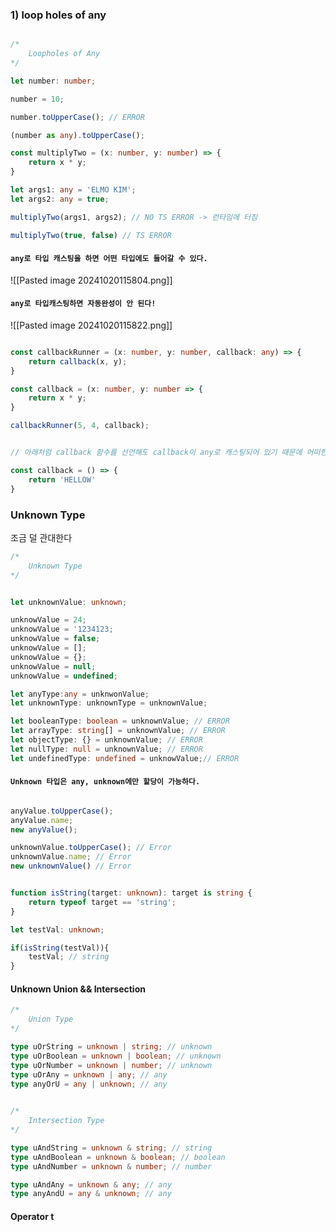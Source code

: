 


### 1) loop holes of any

```ts

/*
	Loopholes of Any
*/

let number: number;

number = 10;

number.toUpperCase(); // ERROR

(number as any).toUpperCase();

const multiplyTwo = (x: number, y: number) => {
	return x * y; 
}

let args1: any = 'ELMO KIM';
let args2: any = true;

multiplyTwo(args1, args2); // NO TS ERROR -> 런타임에 터짐

multiplyTwo(true, false) // TS ERROR

```

#### `any로 타입 캐스팅을 하면 어떤 타입에도 들어갈 수 있다.`


![[Pasted image 20241020115804.png]]

#### `any로 타입캐스팅하면 자동완성이 안 된다!`

![[Pasted image 20241020115822.png]]


```ts

const callbackRunner = (x: number, y: number, callback: any) => {
	return callback(x, y);
}

const callback = (x: number, y: number => {
	return x * y;
}

callbackRunner(5, 4, callback);

```


```ts

// 아래처럼 callback 함수를 선언해도 callback이 any로 캐스팅되어 있기 때문에 어떠한 에러도 발견할 수 없다.

const callback = () => {
	return 'HELLOW'
}

```

### Unknown Type

조금 덜 관대한다

```ts
/*
	Unknown Type
*/


let unknownValue: unknown;

unknowValue = 24;
unknowValue = '1234123;
unknowValue = false;
unknowValue = [];
unknowValue = {};
unknowValue = null;
unknowValue = undefined;

let anyType:any = unknwonValue;
let unknownType: unknownType = unknownValue;

let booleanType: boolean = unknownValue; // ERROR
let arrayType: string[] = unknownValue; // ERROR
let objectType: {} = unknownValue; // ERROR
let nullType: null = unknownValue; // ERROR
let undefinedType: undefined = unknowValue;// ERROR

```

#### `Unknown 타입은 any, unknown에만 할당이 가능하다.`

```ts

anyValue.toUpperCase();
anyValue.name;
new anyValue();

unknownValue.toUpperCase(); // Error
unknownValue.name; // Error
new unknownValue() // Error

```


```ts

function isString(target: unknown): target is string {
	return typeof target == 'string';
}

let testVal: unknown;

if(isString(testVal)){
	testVal; // string
}

```

#### Unknown Union && Intersection

```ts
/*
	Union Type
*/

type uOrString = unknown | string; // unknown
type uOrBoolean = unknown | boolean; // unknown
type uOrNumber = unknown | number; // unknown
type uOrAny = unknown | any; // any
type anyOrU = any | unknown; // any
 
```

```ts
/*
	Intersection Type
*/

type uAndString = unknown & string; // string
type uAndBoolean = unknown & boolean; // boolean
type uAndNumber = unknown & number; // number

type uAndAny = unknown & any; // any
type anyAndU = any & unknown; // any

```

#### Operator t
